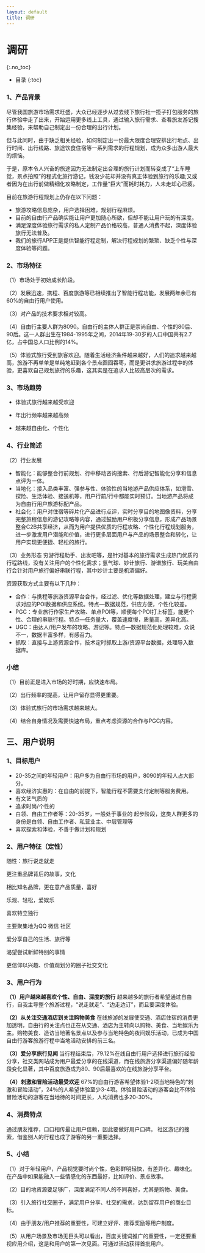 ```yaml
---
layout: default
title: 调研
---
```


# 调研
{:.no_toc}

* 目录
{:toc}

### 1、产品背景

尽管我国旅游市场需求旺盛，大众已经逐步从过去线下旅行社一揽子打包服务的旅行体验中走了出来，开始运用更多线上工具，通过输入旅行需求、查看旅友游记搜集经验，来帮助自己制定出一份合理的出行计划。

但与此同时，由于缺乏相关经验，如何制定出一份最大限度合理安排出行地点、出行时间、出行线路、旅途饮食住宿等一系列需求的行程规划，成为众多出游人最大的烦恼。

于是，原本令人兴奋的旅途因为无法制定出合理的旅行计划而转变成了“上车睡觉，景点拍照”的程式化旅行游记，钱没少花却并没有真正体验到旅行的乐趣;又或者因为在出行前做精细化攻略制定，工作量“巨大”而耗时耗力，人未走却心已疲。

目前在旅游行程规划上仍存在以下问题：

- 旅游攻略信息庞杂，用户选择困难，规划行程麻烦。
- 目前的自由行产品确实能让用户更加随心所欲，但却不能让用户玩的有深度。
- 满足深度体验旅行需求的私人定制产品价格较高，普通人消费不起，深度体验旅行无法普及。
- 我们的旅行APP正是提供智能行程定制，解决行程规划的繁琐、缺乏个性与深度体验等问题。

### 2、市场特征
（1）市场处于初始成长阶段。

（2）发展迅速，携程、百度旅游等已相续推出了智能行程功能，发展两年余已有60%的自由行用户使用。

（3）对产品的技术要求相对较高。

（4）自由行主要人群为8090。自由行的主体人群正是崇尚自由、个性的80后、90后。这一人群出生在1984-1995年之间，2014年19-30岁的人口中国共有2.7亿，占中国总人口比例的14%。

（5）体验式旅行受到旅客欢迎。随着生活经济条件越来越好，人们的追求越来越高，旅游不再单单是单纯地赶到各个景点囫囵吞枣，而是更讲求旅游过程中的体验，更喜欢自己规划旅行的乐趣，这其实是在追求人比较高层次的需求。

### 3、市场趋势

- 体验式旅行越来越受欢迎

- 年出行频率越来越高频

- 越来越自由化、个性化

### 4、行业简述
（2）行业发展
- 智能化：能够整合行前规划、行中移动咨询搜索、行后游记智能化分享和信息点评为一体。
- 当地化：接入品类丰富、强参与性、体验性的当地游产品供应体系，如滑雪、探险、生活体验、接送机等，用户行前/行中都能实时预订。当地游产品将成为自由行用户旅游标配产品。
- 社会化：用户对住宿等碎片化产品进行点评，实时分享目的地图像资料，分享完整旅程信息的游记攻略等内容，通过鼓励用户积极分享信息，形成产品场景整合C2B共享经济，从而为用户提供优质的行程攻略、个性化行程规划服务，进一步激发用户潜能和价值，进行更多层面用户与产品的场景整合和转化，让用户实现更便捷、轻松的旅行。

（3）业务形态
穷游行程助手、出发吧等，是针对基本的旅行需求生成热门优质的行程路线，没有关注用户的个性化需求；氢气球、妙计旅行、游谱旅行、玩美自由行会针对用户旅行偏好串联行程，其中妙计主要是机酒偏好。

资源获取方式主要有以下几种：

- 合作：与携程等旅游资源平台合作，经过滤、优化等数据处理，建立与行程需求对应的POI数据和供应系统。特点—数据规范，供应方便，个性化较差。
- PGC：专业旅行作家生产攻略、单点POI等，顺便每个POI打上标签，能更个性、合理的串联行程。特点—任务量大，覆盖速度慢，质量高，差异化高。
- UGC：由达人/用户发布的攻略、游记等。特点—数据规范化处理较难，众说不一，数据丰富多样，有感召力。
- 抓取：直接与上游资源合作，技术定时抓取上游/资源平台数据，处理导入数据库。

### 小结
（1）目前正是进入市场的好时期，应快速布局。

（2）出行频率的提高，让用户留存显得更重要。

（3）体验式旅行的市场需求越来越大。

（4）结合自身情况及需要快速布局，重点考虑资源的合作与PGC内容。 

## 三、用户说明
### 1、目标用户
- 20-35之间的年轻用户：用户多为自由行市场的用户，8090的年轻人占大部分。
- 喜欢经济实惠的：在自由的前提下，智能行程不需要支付定制等服务费用。
- 有文艺气质的
- 追求时尚/个性的
- 白领、自由工作者等：20-35岁，一般处于事业的 起步阶段，这类人群更多的身份是白领、自由工作者、私营业主、中层管理等
- 喜欢探索和体验，不善于做计划和规划

### 2、用户特征（定性）
随性：旅行说走就走

更注重品牌背后的故事，文化

相比知名品牌，更在意产品质量，喜好

乐观、轻松，爱娱乐

喜欢特立独行

主要聚集地为QQ 微信 社区

爱分享自己的生活、旅行等

渴望尝试新鲜特别的事情

更信仰以兴趣、价值观划分的圈子社交文化

### 3、用户行为
**（1）用户越来越喜欢个性、自由、深度的旅行**
越来越多的旅行者希望通过自由行，自我主导整个旅游过程，“说走就走”、“边走边订”，而且要深度体验。

**（2）从关注交通酒店到关注购物美食**
在线旅游的发展使交通、酒店住宿的消费更加透明，自由行的关注点也正在从交通、酒店为主转向以购物、美食、当地娱乐为主。购物美食、造访当地著名景点以及参与当地特色的夜间娱乐活动，已成为中国自由行游客旅游行程中当地活动安排的前三名。

**（3）爱分享旅行见闻**
当行程结束后，79.12%在线自由行用户选择进行旅行经验分享，社交类网站成为用户最爱分享的在线渠道，而在线旅游分享渠道偏好随年龄段变化显著，其中百度旅游成为80、90后最喜欢的在线旅游分享平台。

**（4）刺激和冒险活动最受欢迎**
67%的自由行游客希望体验1-2项当地特色的“刺激和冒险活动”，24％的人希望体验至少3-4项。体验冒险活动的游客会比不体验冒险活动的游客在当地待的时间更长，人均消费也多20-30%。

### 4、消费特点
通过朋友推荐，口口相传最让用户信赖，因此要做好用户口碑。 社区游记的搜索，借鉴别人的行程也成了游客的另一重要选择。

### 5、小结
（1）对于年轻用户，产品视觉要时尚个性，色彩鲜明轻快，有差异化、趣味化。在产品中如果能融入一些情感化的东西最好，比如评价、景点故事。

（2）目的地资源要足够广，深度满足不同人的不同喜好，尤其是购物、美食。

（3）引入旅行社交圈子，满足用户分享、社交的需求，达到留存用户的商业目标。

（4）由于朋友/用户推荐的重要性，可建立好评、推荐奖励等用户制度。

（5）从用户场景及市场无巨头可以看出，百度关键词推广的重要性，一定还要重视应用介绍，这是和用户的第一次见面。可通过活动获得首批用户。